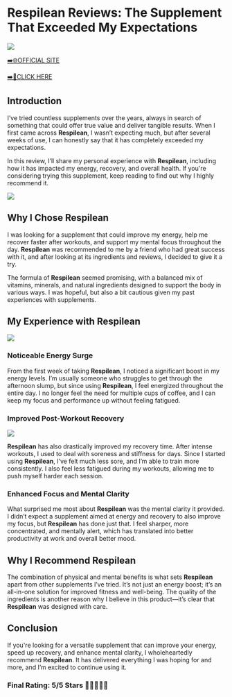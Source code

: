 # **Respilean Reviews**: The Supplement That Exceeded My Expectations

[![](https://static.vecteezy.com/system/resources/thumbnails/019/896/014/small/buy-now-gradient-button-with-cart-symbol-buy-now-illustration-png.png)](https://edetoop.top/lander/sugarpreland-1/respilean.html) 

[➡️🌐OFFICIAL SITE](https://edetoop.top/lander/sugarpreland-1/respilean.html) 

[➡️🔗CLICK HERE](https://edetoop.top/lander/sugarpreland-1/respilean.html) 


## Introduction

I’ve tried countless supplements over the years, always in search of something that could offer true value and deliver tangible results. When I first came across **Respilean**, I wasn’t expecting much, but after several weeks of use, I can honestly say that it has completely exceeded my expectations.

In this review, I’ll share my personal experience with **Respilean**, including how it has impacted my energy, recovery, and overall health. If you're considering trying this supplement, keep reading to find out why I highly recommend it.

[![](https://wallpapers.com/images/hd/red-order-now-button-udg4jcj4arvn8b0n-2.png)](https://edetoop.top/lander/sugarpreland-1/respilean.html)  

## Why I Chose **Respilean**

I was looking for a supplement that could improve my energy, help me recover faster after workouts, and support my mental focus throughout the day. **Respilean** was recommended to me by a friend who had great success with it, and after looking at its ingredients and reviews, I decided to give it a try.

The formula of **Respilean** seemed promising, with a balanced mix of vitamins, minerals, and natural ingredients designed to support the body in various ways. I was hopeful, but also a bit cautious given my past experiences with supplements.

## My Experience with **Respilean**

[![](https://static.vecteezy.com/system/resources/thumbnails/019/896/014/small/buy-now-gradient-button-with-cart-symbol-buy-now-illustration-png.png)](https://edetoop.top/lander/sugarpreland-1/respilean.html)

### Noticeable Energy Surge

From the first week of taking **Respilean**, I noticed a significant boost in my energy levels. I’m usually someone who struggles to get through the afternoon slump, but since using **Respilean**, I feel energized throughout the entire day. I no longer feel the need for multiple cups of coffee, and I can keep my focus and performance up without feeling fatigued.

### Improved Post-Workout Recovery

[![](https://wallpapers.com/images/hd/red-order-now-button-udg4jcj4arvn8b0n-2.png)](https://edetoop.top/lander/sugarpreland-1/respilean.html)  

**Respilean** has also drastically improved my recovery time. After intense workouts, I used to deal with soreness and stiffness for days. Since I started using **Respilean**, I’ve felt much less sore, and I’m able to train more consistently. I also feel less fatigued during my workouts, allowing me to push myself harder each session.

### Enhanced Focus and Mental Clarity

What surprised me most about **Respilean** was the mental clarity it provided. I didn’t expect a supplement aimed at energy and recovery to also improve my focus, but **Respilean** has done just that. I feel sharper, more concentrated, and mentally alert, which has translated into better productivity at work and overall better mood.

## Why I Recommend **Respilean**

The combination of physical and mental benefits is what sets **Respilean** apart from other supplements I’ve tried. It’s not just an energy boost; it’s an all-in-one solution for improved fitness and well-being. The quality of the ingredients is another reason why I believe in this product—it’s clear that **Respilean** was designed with care.

## Conclusion

If you're looking for a versatile supplement that can improve your energy, speed up recovery, and enhance mental clarity, I wholeheartedly recommend **Respilean**. It has delivered everything I was hoping for and more, and I’m excited to continue using it.

### Final Rating: 5/5 Stars 🌟🌟🌟🌟🌟
